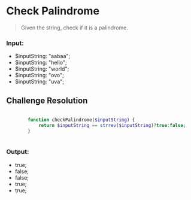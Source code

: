 # Check Palindrome

>
> Given the string, check if it is a palindrome.
>

### Input:

- $inputString: "aabaa";
- $inputString: "hello";
- $inputString: "world";
- $inputString: "ovo";
- $inputString: "uva";


## Challenge Resolution
```php
   
        function checkPalindrome($inputString) {
            return $inputString == strrev($inputString)?true:false; 
        }
   
```

### Output:

- true;
- false;
- false;
- true;
- true;
